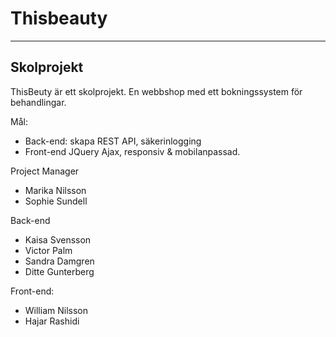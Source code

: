 # Thisbeauty
------------
Skolprojekt
------------
ThisBeuty är ett skolprojekt. En webbshop med ett bokningssystem för behandlingar.

Mål:
- Back-end: skapa REST API, säkerinlogging
- Front-end JQuery Ajax, responsiv & mobilanpassad. 

Project Manager
- Marika Nilsson
- Sophie Sundell

Back-end
- Kaisa Svensson
- Victor Palm
- Sandra Damgren
- Ditte Gunterberg

Front-end:
- William Nilsson
- Hajar Rashidi
    
  
